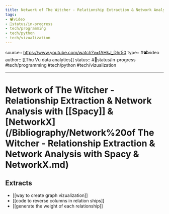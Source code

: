 ```yaml
---
title: Network of The Witcher - Relationship Extraction & Network Analysis with Spacy & NetworkX
tags:
- 📽️video
- 🚦status/in-progress
- tech/programming
- tech/python
- tech/vizualization
---
```


source:: https://www.youtube.com/watch?v=fAHkJ_Dhr50
type:: #📽️video
author:: [[Thu Vu data analytics]]
status:: #🚦status/in-progress
#tech/programming #tech/python #tech/vizualization

---

# Network of The Witcher - Relationship Extraction & Network Analysis with [[Spacy]] & [NetworkX](/Bibliography/Network%20of The Witcher - Relationship Extraction & Network Analysis with Spacy & NetworkX.md)

## Extracts
- [[way to create graph vizualization]]
- [[code to reverse columns in relation ships]]
- [[generate the weight of each relationship]]
